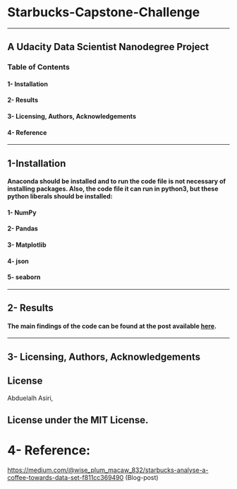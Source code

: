 # Starbucks-Capstone-Challenge
______________________________________________________________________________________

## A Udacity Data Scientist Nanodegree Project

### Table of Contents
#### 1-	Installation
#### 2-	Results
#### 3-	Licensing, Authors, Acknowledgements 
#### 4- Reference

___________________________________________________________________________________________________________________________________________


## 1-Installation
#### Anaconda should be installed and to run the code file is not necessary of installing packages. Also, the code file it can run in python3, but these python liberals should be installed:
#### 1-	NumPy 
#### 2-	Pandas 
#### 3-	Matplotlib
#### 4- json
#### 5- seaborn
________________________________________________________________________________________________________________________________________

## 2- Results

#### The main findings of the code can be found at the post available [here](https://github.com/Abdol9900/Starbucks-Capstone-Challenge/blob/master/Starbucks_new.ipynb).

___________________________________________________________________________________________________________________________________________

## 3-	Licensing, Authors, Acknowledgements 

## License 
Abduelalh Asiri,

## License under the MIT License.


# 4- Reference:

https://medium.com/@wise_plum_macaw_832/starbucks-analyse-a-coffee-towards-data-set-f811cc369490 (Blog-post)
